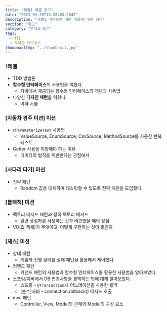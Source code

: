 ```yaml
---
title: "레벨1 레벨 로그"
date: "2023-03-28T13:28:03.284Z"
description: "레벨1 기간동안 배운 내용에 대한 정리"
section: "회고" 
category: "우테코 5기"
tags:
  - TIL
  - 우아한 테크코스
thumbnailImg: "../thumbnail.jpg"
---
```


### 1레벨

- TDD 방법론
- **함수형 인터페이스**의 사용법을 익혔다.
  - 자바에서 제공되는 함수형 인터페이스의 개념과 사용법
- 다양한 **디자인 패턴**을 익혔다.
  - 이하 서술

### [자동차 경주 미션] 미션

- `@ParameterizeTest` 사용법
  - ValueSource, EnumSource, CsvSource, MethodSource를 사용한 반복 테스트
- Getter 사용을 지양해야 하는 이유
  - 디미터의 법칙을 위반한다는 관점에서

### [사다리 타기] 미션

- 전략 패턴
  - Random 값을 대체하여 테스팅할 수 있도록 전략 패턴을 도입했다.

### [블랙잭] 미션

- 팩토리 메서드 패턴과 정적 팩토리 메서드
  - 일반 생성자를 사용하는 것과 비교했을 때의 장점
- VO(값 객체)가 무엇이고, 어떻게 구현하는 것이 좋은지

### [체스] 미션

- 상태 패턴
  - 게임의 진행 상태를 상태 패턴을 활용해서 제어했다.
- 커맨드 패턴
  - 커맨드 패턴의 사용법과 함수형 인터페이스를 활용한 사용법을 알아보았다.
- 스프링/자바에서 DB 변경사항을 롤백하는 법에 대해 알아보았다.
  - 스프링 - `@Transactional` 어노테이션을 사용한 롤백
  - (순수)자바 - connection.rollback() 메서드 호출
- mvc 패턴
  - Controller, View, Model의 관계와 Model의 구성 요소
